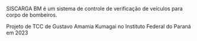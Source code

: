 SISCARGA BM é um sistema de controle de verificação de veículos para corpo de bombeiros.

Projeto de TCC de Gustavo Amamia Kumagai no Instituto Federal do Paraná em 2023
